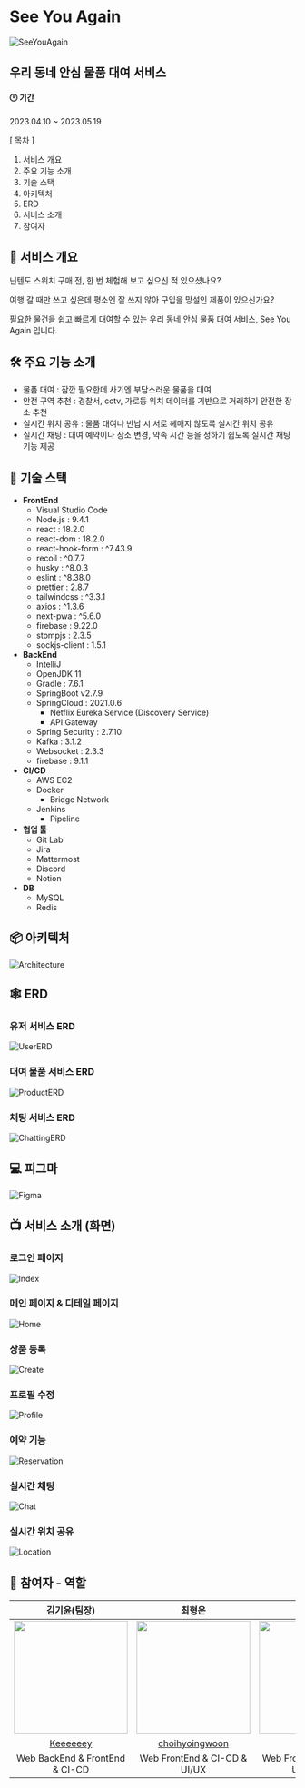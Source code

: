 # See You Again
![SeeYouAgain](./image/banner.png)
## 우리 동네 안심 물품 대여 서비스

#### 🕛 기간
2023.04.10 ~ 2023.05.19

[ 목차 ]
1. 서비스 개요
2. 주요 기능 소개
3. 기술 스택
4. 아키텍처
5. ERD
6. 서비스 소개
7. 참여자


## 🔎 서비스 개요
닌텐도 스위치 구매 전, 한 번 체험해 보고 싶으신 적 있으셨나요?

여행 갈 때만 쓰고 싶은데 평소엔 잘 쓰지 않아 구입을 망설인 제품이 있으신가요?

필요한 물건을 쉽고 빠르게 대여할 수 있는 우리 동네 안심 물품 대여 서비스, See You Again 입니다.

## 🛠️ 주요 기능 소개 

- 물품 대여 : 잠깐 필요한데 사기엔 부담스러운 물품을 대여
- 안전 구역 추천 : 경찰서, cctv, 가로등 위치 데이터를 기반으로 거래하기 안전한 장소 추천
- 실시간 위치 공유 : 물품 대여나 반납 시 서로 헤매지 않도록 실시간 위치 공유
- 실시간 채팅 : 대여 예약이나 장소 변경, 약속 시간 등을 정하기 쉽도록 실시간 채팅 기능 제공

## 🔧 기술 스택

- **FrontEnd**
    - Visual Studio Code
    - Node.js : 9.4.1
    - react : 18.2.0
    - react-dom : 18.2.0
    - react-hook-form : ^7.43.9
    - recoil : ^0.7.7
    - husky : ^8.0.3
    - eslint : ^8.38.0
    - prettier : 2.8.7
    - tailwindcss : ^3.3.1
    - axios : ^1.3.6
    - next-pwa : ^5.6.0
    - firebase : 9.22.0
    - stompjs : 2.3.5
    - sockjs-client : 1.5.1
- **BackEnd**
    - IntelliJ
    - OpenJDK 11
    - Gradle : 7.6.1
    - SpringBoot v2.7.9
    - SpringCloud : 2021.0.6
        - Netflix Eureka Service (Discovery Service)
        - API Gateway
    - Spring Security : 2.7.10
    - Kafka : 3.1.2
    - Websocket : 2.3.3
    - firebase : 9.1.1
- **CI/CD**
    - AWS EC2
    - Docker
        - Bridge Network
    - Jenkins
        - Pipeline
- **협업 툴**
    - Git Lab
    - Jira
    - Mattermost
    - Discord
    - Notion
- **DB**
    - MySQL
    - Redis


## 📦 아키텍처
![Architecture](./image/seeyouagain-architecture.png)

## 🕸️ ERD

### 유저 서비스 ERD
![UserERD](./image/user-erd.png)

### 대여 물품 서비스 ERD
![ProductERD](./image/product-erd.png)

### 채팅 서비스 ERD
![ChattingERD](./image/chatting-erd.png)

## 💻 피그마
![Figma](./image/figma.png)

## 📺 서비스 소개 (화면)

### 로그인 페이지
![Index](./image/index.gif)

### 메인 페이지 & 디테일 페이지
![Home](./image/home.gif)

### 상품 등록
![Create](./image/create.gif)

### 프로필 수정
![Profile](./image/profile.gif)

### 예약 기능
![Reservation](./image/reservation.gif)

### 실시간 채팅
![Chat](./image/chatting.gif)

### 실시간 위치 공유
![Location](./image/location.gif)


## 👤 참여자 - 역할


|                        김기윤(팀장)                        |                       최형운                       |                     김예은                       |                     나웅기                       |                  오성훈                       |                  고대석                      |
| :----------------------------------------------------------: | :-------------------------------------------------------: | :-----------------------------------------------------: | :-----------------------------------------------------: | :-----------------------------------------------------: | :-----------------------------------------------------: |
| <img src="https://github.com/keeeeeey.png" width="200"/> | <img src="https://github.com/choihyoingwoon.png" width="200"/> | <img src="https://github.com/yeni28.png" width="200"/> | <img src="https://github.com/WoongKi1115.png" width="200"/> |<img src="https://github.com/OctoHun.png" width="200"/> |<img src="https://github.com/junalina.png" width="200"/> |
|       [Keeeeeey](https://github.com/Keeeeeey)        |         [choihyoingwoon](https://github.com/choihyoingwoon)         |          [yeni28](https://github.com/yeni28)          |          [WoongKi1115](https://github.com/WoongKi1115)          |     [OctoHun](https://github.com/OctoHun)          |     [junalina](https://github.com/junalina)          |
|                         Web BackEnd & FrontEnd & CI-CD                          |                       Web FrontEnd & CI-CD & UI/UX                        |                       Web FrontEnd & CI-CD  & UCC & PPT                     |                      Web BackEnd & FrontEnd & CI-CD                       |                 Web FrontEnd & CI-CD                       |             Web BackEnd & CI-CD                       |
